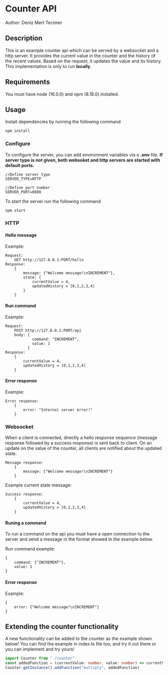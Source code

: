 # Counter API
Author: Deniz Mert Tecimer

## Description
This is an example counter api which can be served by a websocket and a http server. It provides the current value in the counter and the history of the recent values. Based on the request, it updates the value and its history. This implementation is only to run **locally**.

## Requirements
You must have node (16.0.0) and npm (8.18.0) installed.

## Usage
Install dependencies by running the following command
```sh
npm install
```
### Configure
To configure the server, you can add environment variables via a **.env** file. **If server type is not given, both websoket and http servers are started with default ports.**

```
//Define server type
SERVER_TYPE=HTTP

//Define port number
SERVER_PORT=8080
```
To start the server run the following command
```sh
npm start
```
### HTTP

#### Hello message
Example:
```
Request: 
    GET http://127.0.0.1:PORT/hello
Response:
    {
        message: {"Welcome message!\nINCREMENT"},
        state: {
            currentValue = 4,
            updatedHistory = [0,1,2,3,4]
        }
    }
```

#### Run command 
Example:
```
Request: 
    POST http://127.0.0.1:PORT/api
    body: {
            command: "INCREMENT",
            value: 1
          }
Response:
    {
        currentValue = 4,
        updatedHistory = [0,1,2,3,4]
    }
```

#### Error response
Example:
```
Error response:
    {
        error: "Internal server error!"
    }
```

### Websocket
When a client is connected, directly a hello response sequence (message response followed by a success response) is sent back to client. On an update on the value of the counter, all clients are notified about the updated state.

```
Message response:
    {
        message: {"Welcome message!\nINCREMENT"}
    }
```

Example current state message:
```
Success response:
    {
        currentValue = 4,
        updatedHistory = [0,1,2,3,4]
    }
```

#### Runing a command
To run a command on the api you must have a open connection to the server and send a message in the format showed in the example below.

Run command example:
```
{
    command: {"INCREMENT"},
    value: 1
}
```

#### Error response
Example:
```
{
    error: {"Welcome message!\nINCREMENT"}
}
```

## Extending the counter functionality

A new functionality can be added to the counter as the example shown below! You can find the example in index.ts file too, and try it out there or you can implement and try yours!

```ts
import Counter from "./counter"
const addedFunction = (currentValue: number, value: number) => currentValue * value
Counter.getInstance().addFunction("multiply", addedFunction)
```
 